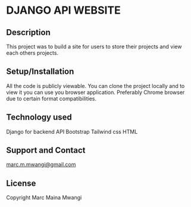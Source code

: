 # DJANGO API WEBSITE
## Description
This project was to build a site for users to store their projects and view each others projects.

## Setup/Installation
All the code is publicly viewable. You can clone the project locally and to view it you can use you browser application. Preferably Chrome browser due to certain format compatibilities.

## Technology used
Django for backend API
Bootstrap
Tailwind css
HTML

## Support and Contact
marc.m.mwangi@gmail.com

## License
Copyright Marc Maina Mwangi


